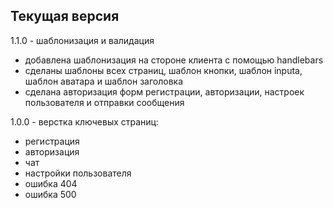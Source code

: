 ## Текущая версия

1.1.0 - шаблонизация и валидация
 - добавлена шаблонизация на стороне клиента с помощью handlebars
 - сделаны шаблоны всех страниц, шаблон кнопки, шаблон inputa, шаблон аватара и шаблон заголовка
 - сделана авторизация форм регистрации, авторизации, настроек пользователя и отправки сообщения
 


1.0.0  - верстка ключевых страниц:
 - регистрация
 - авторизация
 - чат
 - настройки пользователя
 - ошибка 404
 - ошибка 500


